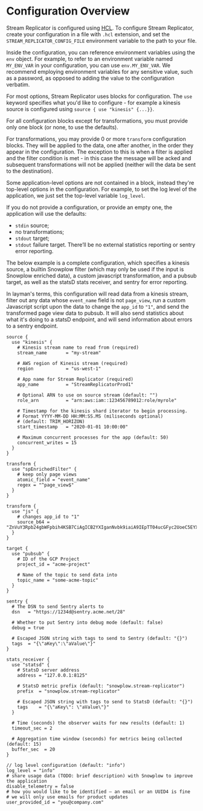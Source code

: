 # Configuration Overview

Stream Replicator is configured using [HCL](https://github.com/hashicorp/hcl). To configure Stream Replicator, create your configuration in a file with `.hcl` extension, and set the `STREAM_REPLICATOR_CONFIG_FILE` environment variable to the path to your file.

Inside the configuration, you can reference environment variables using the `env` object. For example, to refer to an environment variable named `MY_ENV_VAR` in your configuration, you can use  `env.MY_ENV_VAR`. We recommend employing environment variables for any sensitive value, such as a password, as opposed to adding the value to the configuration verbatim.

For most options, Stream Replicator uses blocks for configuration. The `use` keyword specifies what you'd like to configure - for example a kinesis source is configured using `source { use "kinesis" {...}}`.

For all configuration blocks except for transformations, you must provide only one block (or none, to use the defaults).

For transformations, you may provide 0 or more `transform` configuration blocks. They will be applied to the data, one after another, in the order they appear in the configuration. The exception to this is when a filter is applied and the filter condition is met - in this case the message will be acked and subsequent transformations will not be applied (neither will the data be sent to the destination).

Some application-level options are not contained in a block, instead they're top-level options in the configuration. For example, to set the log level of the application, we just set the top-level variable `log_level`.

If you do not provide a configuration, or provide an empty one, the application will use the defaults:
* `stdin` source;
* no transformations;
* `stdout` target;
* `stdout` failure target.
There’ll be no external statistics reporting or sentry error reporting.

The below example is a complete configuration, which specifies a kinesis source, a builtin Snowplow filter (which may only be used if the input is Snowplow enriched data), a custom javascript transformation, and a pubsub target, as well as the statsD stats receiver, and sentry for error reporting.

In layman's terms, this configuration will read data from a kinesis stream, filter out any data whose `event_name` field is not `page_view`, run a custom Javascript script upon the data to change the `app_id` to `"1"`, and send the transformed page view data to pubsub. It will also send statistics about what it's doing to a statsD endpoint, and will send information about errors to a sentry endpoint.

```hcl
source {
  use "kinesis" {
    # Kinesis stream name to read from (required)
    stream_name       = "my-stream"

    # AWS region of Kinesis stream (required)
    region            = "us-west-1"

    # App name for Stream Replicator (required)
    app_name          = "StreamReplicatorProd1"

    # Optional ARN to use on source stream (default: "")
    role_arn          = "arn:aws:iam::123456789012:role/myrole"

    # Timestamp for the kinesis shard iterator to begin processing.
    # Format YYYY-MM-DD HH:MM:SS.MS (miliseconds optional)
    # (default: TRIM_HORIZON)
    start_timestamp   = "2020-01-01 10:00:00"

    # Maximum concurrent processes for the app (default: 50)
    concurrent_writes = 15
  }
}

transform {
  use "spEnrichedFilter" {
    # keep only page views
    atomic_field = "event_name"
    regex = "^page_view$"
  }
}

transform {
  use "js" {
    # changes app_id to "1"
    source_b64 = "ZnVuY3Rpb24gbWFpbih4KSB7CiAgICB2YXIganNvbk9iaiA9IEpTT04ucGFyc2UoeC5EYXRhKTsKICAgIGpzb25PYmpbImFwcF9pZCJdID0gIjEiOwogICAgcmV0dXJuIHsKICAgICAgICBEYXRhOiBKU09OLnN0cmluZ2lmeShqc29uT2JqKQogICAgfTsKfQ=="
  }
}

target {
  use "pubsub" {
    # ID of the GCP Project
    project_id = "acme-project"

    # Name of the topic to send data into
    topic_name = "some-acme-topic"
  }
}

sentry {
  # The DSN to send Sentry alerts to
  dsn   = "https://1234d@sentry.acme.net/28"

  # Whether to put Sentry into debug mode (default: false)
  debug = true

  # Escaped JSON string with tags to send to Sentry (default: "{}")
  tags  = "{\"aKey\":\"aValue\"}"
}

stats_receiver {
  use "statsd" {
    # StatsD server address
    address = "127.0.0.1:8125"

    # StatsD metric prefix (default: "snowplow.stream-replicator")
    prefix  = "snowplow.stream-replicator"

    # Escaped JSON string with tags to send to StatsD (default: "{}")
    tags    = "{\"aKey\": \"aValue\"}"
  }

  # Time (seconds) the observer waits for new results (default: 1)
  timeout_sec = 2

  # Aggregation time window (seconds) for metrics being collected (default: 15)
  buffer_sec  = 20
}

// log level configuration (default: "info")
log_level = "info"
# share usage data (TODO: brief description) with Snowplow to improve the application
disable_telemetry = false
# how you would like to be identified — an email or an UUID4 is fine
# we will only use emails for product updates
user_provided_id = "you@company.com"
```